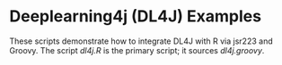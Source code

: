 # Deeplearning4j (DL4J) Examples

These scripts demonstrate how to integrate DL4J with R via jsr223 and Groovy. The script *dl4j.R* is the primary script; it sources *dl4j.groovy*.
